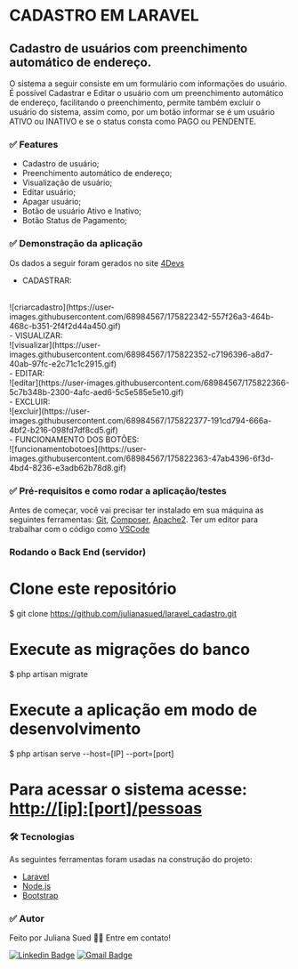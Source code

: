 # CADASTRO EM LARAVEL

##  Cadastro de usuários com preenchimento automático de endereço.
O sistema a seguir consiste em um formulário com informações do usuário. É possível Cadastrar e Editar o usuário com um preenchimento automático de endereço, facilitando o preenchimento, permite também excluir o usuário do sistema, assim como, por um botão informar se é um usuário ATIVO ou INATIVO e se o status consta como PAGO ou PENDENTE.

### ✅ Features

- Cadastro de usuário;
- Preenchimento automático de endereço;
- Visualização de usuário;
- Editar usuário;
- Apagar usuário;
- Botão de usuário Ativo e Inativo;
- Botão Status de Pagamento;

### ✅ Demonstração da aplicação
Os dados a seguir foram gerados no site [4Devs](https://www.4devs.com.br/)
<br>
- CADASTRAR:
<br>
![criarcadastro](https://user-images.githubusercontent.com/68984567/175822342-557f26a3-464b-468c-b351-2f4f2d44a450.gif)
<br>
- VISUALIZAR:
<br>
![visualizar](https://user-images.githubusercontent.com/68984567/175822352-c7196396-a8d7-40ab-97fc-e2c71c1c2915.gif)
<br>
- EDITAR:
<br>
![editar](https://user-images.githubusercontent.com/68984567/175822366-5c7b348b-2300-4afc-aed6-5c5e585e5e10.gif)
<br>
- EXCLUIR:
<br>
![excluir](https://user-images.githubusercontent.com/68984567/175822377-191cd794-666a-4bf2-b216-098fd7df8cd5.gif)
<br>
- FUNCIONAMENTO DOS BOTÕES:
<br>
![funcionamentobotoes](https://user-images.githubusercontent.com/68984567/175822363-47ab4396-6f3d-4bd4-8236-e3adb62b78d8.gif)


### ✅ Pré-requisitos e como rodar a aplicação/testes

Antes de começar, você vai precisar ter instalado em sua máquina as seguintes ferramentas:
[Git](https://git-scm.com), [Composer](https://getcomposer.org/download/), [Apache2](https://httpd.apache.org/download.cgi). 
Ter um editor para trabalhar com o código como [VSCode](https://code.visualstudio.com/)

### Rodando o Back End (servidor)

# Clone este repositório
$ git clone <https://github.com/julianasued/laravel_cadastro.git>

# Execute as migrações do banco
$ php artisan migrate

# Execute a aplicação em modo de desenvolvimento
$ php artisan serve --host=[IP] --port=[port]

# Para acessar o sistema acesse: <http://[ip]:[port]/pessoas>

### 🛠 Tecnologias

As seguintes ferramentas foram usadas na construção do projeto:

- [Laravel](https://laravel.com/)
- [Node.js](https://nodejs.org/en/)
- [Bootstrap](https://getbootstrap.com/)

### ✅ Autor

Feito por Juliana Sued 👋🏽 Entre em contato!

[![Linkedin Badge](https://img.shields.io/badge/-Juliana-blue?style=flat-square&logo=Linkedin&logoColor=white&link=https://www.linkedin.com/in/juliana-sued-896b89206/)](https://www.linkedin.com/in/juliana-sued-896b89206/) 
[![Gmail Badge](https://img.shields.io/badge/-julianasuedcc@gmail.com-c14438?style=flat-square&logo=Gmail&logoColor=white&link=mailto:julianasuedcc@gmail.com)](mailto:julianasuedcc@gmail.com)
